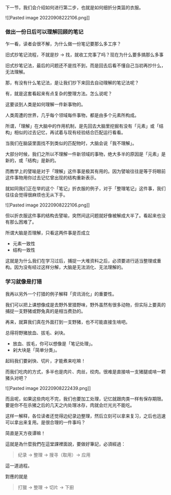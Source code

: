 下一节，我们会介绍如何进行第二步，也就是如何细折分类篮的衣服。

![[Pasted image 20220908222106.png]]

### 做出一份日后可以理解回顾的笔记

乍一看，读者会很不解，为什么做一份笔记要那么多工序？

旧式抄笔记流程，不就是抄 -> 找，就收工完事了吗？现在为什么要多搞那么多事

旧式抄笔记法，最后的问题还不是找不到，而是回去后看不懂自己当初再抄什么，无法理解。

那，有没有什么笔记法，是让我们抄下来回去自动理解的笔记法呢？

有，就是这套看起来有点复杂的整理方法。怎么说呢？

这要谈到人类是如何理解一件新事物的。

人类周遭的世界，几乎每个领域每件事物，都是由多个元素所构成。

所谓，「理解」在大脑中的作用机制，是先回去大脑里挖掘有没有「元素」或「结构」相似的过去记忆，再试着与现有经验结合匹配运行看看。

当我们在脑袋里面找不到类似的匹配物时，大脑会说「我不理解」。

大部分时候，我们之所以不理解一件新领域的事物，绝大多半的原因是「元素」是新的，或「结构」是新的。

而教学上的譬喻是对于「理解」这件事是极其有用的。因为譬喻往往是等于将眼前这件事物用你过去记忆曾出现的结构重新表示。

就如同我们正在举的这个「笔记」折衣服的例子，对于「整理笔记」这件事，我们往往会觉得很麻烦也无从下手。

![[Pasted image 20220908222106.png]]

但以折衣服这件事的结构去譬喻，突然间这问题就好像被解成大半了。看起来也没有那么困难了。

所谓大脑是否理解，只看这两件事是否成立

* 元素一致性
* 结构一致性

这就是为什么我们在学习过后，捕捉一大堆资料之后，必须要进行适当整理或重构。因为没有经过这样分解，大脑是无法消化、无法理解的。


### 学习就像是打猎

我再以另外一个打猎的例子解释「资讯消化」的重要性。
 
我们可以把上课想像成是去野外里猎野味，野外虽然有很多动物，但实际上要真的捕捉一支野猪或野兔真的是相当费劲的。

再来，就算我们真在外面打到一支野猪，也不可能直接生啃吧。

总得将野猪放血、拔毛、剁块。

* 放血、拔毛，你可以想像是「笔记处理」。
* 剁大块是「简单分类」。

起码我们要剁快、切片，才能煮来吃嘛！

而我们吃肉的方式，多半也是肉片、肉丝，绞肉。很难是直接啃一支猪腿或啃一颗猪头对吧？

![[Pasted image 20220908222439.png]]

而且呢，如果这些肉吃不完，我们也要加工处理，记忆就跟肉类一样有保存期限。要是你不在杀猪之后的几天之内处理冰存，肉就会烂光光不能吃。

这样一解释，各位读者还觉得边纪录边整理，然后立刻可以拿来复习，之后也迅速可以拿出来复用。是很合理的一件事吗？

简直是天方夜谭嘛！

這就是為什麼我們在這堂課裡面說，要做好筆記，必須經過：

> 纪录 -> 整理 -> 搜寻（取用）-> 应用

這一道過程。

對應的就是

> 打獵 -> 整理 -> 切片 -> 下廚

